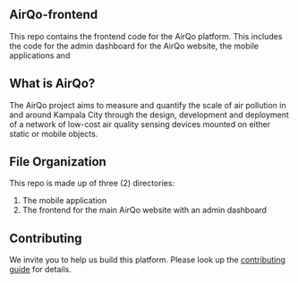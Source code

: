 ## AirQo-frontend
This repo contains the frontend code for the AirQo platform. This includes the code for the admin dashboard for the AirQo website, the mobile applications and 


## What is AirQo?
The AirQo project aims to measure and quantify the scale of air pollution in and around Kampala City through the design, development and deployment of a network of low-cost air quality sensing devices mounted on either static or mobile objects.

## File Organization
This repo is made up of three (2) directories:
1. The mobile application
2. The frontend for the main AirQo website with an admin dashboard

## Contributing
We invite you to help us build this platform. Please look up the [contributing guide](https://github.com/airqo-platform/AirQo-frontend/wiki) for details.

